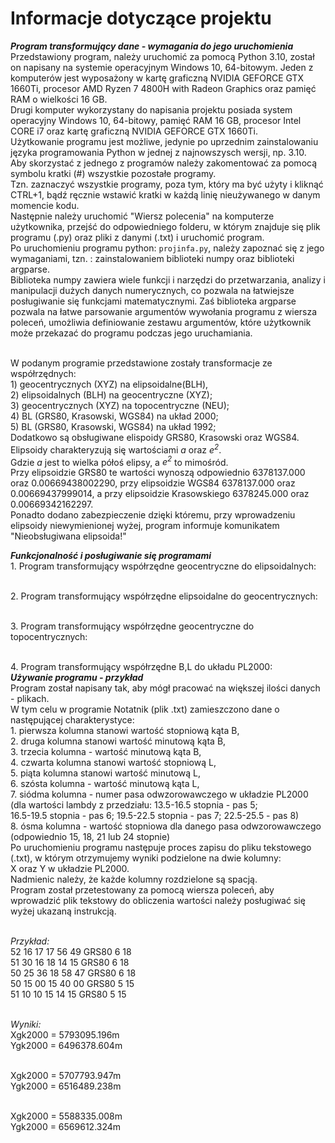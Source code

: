 # Informacje dotyczące projektu 

***Program transformujący dane - wymagania do jego uruchomienia***
<br> Przedstawiony program, należy uruchomić za pomocą Python 3.10, został on napisany na systemie operacyjnym Windows 10, 64-bitowym.
Jeden z komputerów jest wyposażony w kartę graficzną NVIDIA GEFORCE GTX 1660Ti, procesor AMD Ryzen 7 4800H with Radeon Graphics oraz
pamięć RAM o wielkości 16 GB.
<br> Drugi komputer wykorzystany do napisania projektu posiada system operacyjny Windows 10, 64-bitowy, pamięć RAM 16 GB,
procesor Intel CORE i7 oraz kartę graficzną NVIDIA GEFORCE GTX 1660Ti.
<br> Użytkowanie programu jest możliwe, jedynie po uprzednim zainstalowaniu języka programowania Python w jednej z najnowszysch wersji, np. 3.10.
<br>Aby skorzystać z jednego z programów należy zakomentować za pomocą symbolu kratki (#) wszystkie pozostałe programy. 
<br>Tzn. zaznaczyć wszystkie programy, poza tym, który ma być użyty i kliknąć CTRL+1, bądź ręcznie wstawić kratki w każdą linię nieużywanego w danym momencie kodu.
<br>Następnie należy uruchomić "Wiersz polecenia" na komputerze użytkownika, przejść do odpowiedniego folderu, w którym znajduje się plik programu (.py) oraz 
pliki z danymi (.txt) i uruchomić program.
<br> Po uruchomieniu programu python: ```projinfa.py```, należy zapoznać się z jego wymaganiami, tzn. : zainstalowaniem biblioteki numpy oraz biblioteki argparse. 
<br>Biblioteka numpy zawiera wiele funkcji i narzędzi do przetwarzania,
analizy i manipulacji dużych danych numerycznych, co pozwala na łatwiejsze posługiwanie się funkcjami matematycznymi. 
Zaś biblioteka argparse pozwala na łatwe parsowanie argumentów wywołania programu z wiersza poleceń, 
umożliwia definiowanie zestawu argumentów, które użytkownik może przekazać do programu podczas jego uruchamiania.  

<br>W podanym programie przedstawione zostały transformacje ze współrzędnych:
<br> 1) geocentrycznych (XYZ) na elipsoidalne(BLH),
<br> 2) elipsoidalnych (BLH) na geocentryczne (XYZ); 
<br> 3) geocentrycznych (XYZ) na topocentryczne (NEU); 
<br> 4) BL (GRS80, Krasowski, WGS84) na układ 2000;
<br> 5) BL (GRS80, Krasowski, WGS84) na układ 1992; 
<br> Dodatkowo są obsługiwane elispoidy GRS80, Krasowski oraz WGS84.
<br> Elipsoidy charakteryzują się wartościami *a* oraz *e<sup>2</sup>*.
<br>Gdzie *a* jest to wielka półoś elipsy, a *e<sup>2</sup>* to mimośród.
<br> Przy elipsoidzie GRS80 te wartości wynoszą odpowiednio 6378137.000 oraz 0.00669438002290, przy elipsoidzie WGS84
6378137.000 oraz  0.00669437999014, a przy elipsoidzie Krasowskiego 6378245.000 oraz 0.00669342162297.
<br> Ponadto dodano zabezpieczenie dzięki któremu, przy wprowadzeniu elipsoidy niewymienionej wyżej, program informuje komunikatem "Nieobsługiwana elipsoida!"

***Funkcjonalność i posługiwanie się programami*** 
<br>1. Program transformujący współrzędne geocentryczne do elipsoidalnych:

<br>2. Program transformujący współrzędne elipsoidalne do geocentrycznych:

<br>3. Program transformujący współrzędne geocentryczne do topocentrycznych:

<br>4. Program transformujący współrzędne B,L do układu PL2000:
<br> ***Używanie programu - przykład***
<br> Program został napisany tak, aby mógł pracować na większej ilości danych - plikach. 
<br> W tym celu w programie Notatnik (plik .txt) zamieszczono dane o następującej charakterystyce:
<br> 1. pierwsza kolumna stanowi wartość stopniową kąta B,
<br> 2. druga kolumna stanowi wartość minutową kąta B,
<br> 3. trzecia kolumna - wartość minutową kąta B,
<br> 4. czwarta kolumna stanowi wartość stopniową L,
<br> 5. piąta kolumna stanowi wartość minutową L,
<br> 6. szósta kolumna - wartość minutową kąta L,
<br> 7. siódma kolumna - numer pasa odwzorowawczego w układzie PL2000 
(dla wartości lambdy z przedziału: 13.5-16.5 stopnia - pas 5;
<br> 16.5-19.5 stopnia - pas 6; 19.5-22.5 stopnia - pas 7; 22.5-25.5 - pas 8)
<br> 8. ósma kolumna - wartość stopniowa dla danego pasa odwzorowawczego (odpowiednio 15, 18, 21 lub 24 stopnie)
<br>Po uruchomieniu programu następuje proces zapisu do pliku tekstowego (.txt), 
w którym otrzymujemy wyniki podzielone na dwie kolumny:
<br> X oraz Y w układzie PL2000.
<br> Nadmienic należy, że każde kolumny rozdzielone są spacją.
<br> Program został przetestowany za pomocą wiersza poleceń, aby wprowadzić plik tekstowy do obliczenia wartości
należy posługiwać się wyżej ukazaną instrukcją. 

<br>*Przykład:* 
<br>52 16 17 17 56 49 GRS80 6 18 
<br>51 30 16 18 14 15 GRS80 6 18 
<br>50 25 36 18 58 47 GRS80 6 18
<br>50 15 00 15 40 00 GRS80 5 15 
<br>51 10 10 15 14 15 GRS80 5 15 

<br>*Wyniki:* 
<br>Xgk2000 = 5793095.196m
<br>Ygk2000 = 6496378.604m

<br>Xgk2000 = 5707793.947m
<br>Ygk2000 = 6516489.238m

<br>Xgk2000 = 5588335.008m
<br>Ygk2000 = 6569612.324m